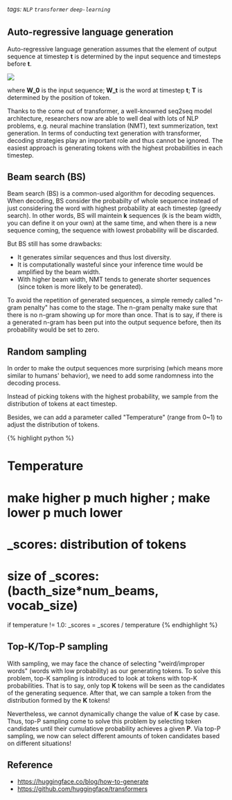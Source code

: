 ###### tags: `NLP`  `transformer` `deep-learning` 
## Auto-regressive language generation
Auto-regressive language generation assumes that the element  of output sequence at timestep **t** is determined by the input sequence and timesteps before **t**.

![](https://i.imgur.com/JKrMxhT.png)

where **W_0** is the input sequence; **W_t** is the word at timestep **t**; **T** is determined by the position of <EOS> token.


Thanks to the come out of transformer, a well-knowned seq2seq model architecture, researchers now are able to well deal with lots of NLP problems, e.g. neural machine translation (NMT), text summerization, text generation. In terms of conducting text generation with transformer, decoding strategies play an important role and thus cannot be ignored. The easiest approach is generating tokens with the highest probabilities in each timestep.

## Beam search (BS)

Beam search (BS) is a common-used algorithm for decoding sequences. When decoding, BS consider the probabilty of whole sequence instead of just considering the word with highest probability at each timestep (greedy search). In other words, BS will maintein **k** sequences (k is the beam width, you can define it on your own) at the same time, and when there is a new sequence coming, the sequence with lowest probability will be discarded.

But BS still has some drawbacks:
- It generates similar sequences and thus lost diversity.
- It is computationally wasteful since your inference time would be amplified by the beam width.
- With higher beam width, NMT tends to generate shorter sequences (since <EOS> token is more likely to be generated).

To avoid the repetition of generated sequences, a simple remedy called "n-gram penalty" has come to the stage. The n-gram penalty make sure that there is no n-gram showing up for more than once. That is to say, if there is a generated n-gram has been put into the output sequence before, then its probability would be set to zero.

## Random sampling
In order to make the output sequences more surprising (which means more similar to humans' behavior), we need to add some randomness into the decoding process.

Instead of picking tokens with the highest probability, we sample from the distribution of tokens at eact timestep.

Besides, we can add a parameter called "Temperature" (range from 0~1) to adjust the distribution of tokens.

{% highlight python %}
# Temperature
# make higher p much higher ; make lower p much lower
# _scores: distribution of tokens
# size of _scores: (bacth_size*num_beams, vocab_size)

if temperature != 1.0:
    _scores = _scores / temperature
{% endhighlight %}

## Top-K/Top-P sampling


With sampling, we may face the chance of selecting "weird/improper words" (words with low probability) as our generating tokens. To solve this problem, top-K sampling is introduced to look at tokens with top-K probabilities. That is to say, only top **K** tokens will be seen as the candidates of the generating sequence. After that, we can sample a token from the distribution formed by the **K** tokens!

Nevertheless, we cannot dynamically change the value of **K** case by case. Thus, top-P sampling come to solve this problem by selecting token candidates until their cumulatiove probability achieves a given **P**. Via top-P sampling, we now can select different amounts of token candidates based on different situations!



## Reference
- https://huggingface.co/blog/how-to-generate
- https://github.com/huggingface/transformers

